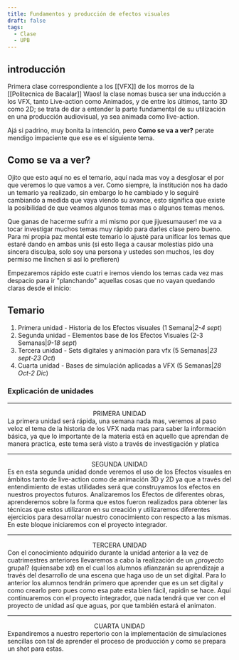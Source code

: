 ```yaml
---
title: Fundamentos y producción de efectos visuales
draft: false
tags:
  - Clase
  - UPB
---
```

## introducción 

Primera clase correspondiente a los [[VFX]] de los morros de la [[Politecnica de Bacalar]] Waos! la clase nomas busca ser una inducción a los VFX, tanto Live-action como Animados, y de entre los últimos, tanto 3D como 2D; se trata de dar a entender la parte fundamental de su utilización en una producción audiovisual, ya sea animada como live-action.

Ajá si padrino, muy bonita la intención, pero **Como se va a ver?**
perate mendigo impaciente que ese es el siguiente tema.

## Como se va a ver?

Ojito que esto aquí no es el temario, aquí nada mas voy a desglosar el por que veremos lo que vamos a ver. Como siempre, la institución nos ha dado un temario ya realizado, sin embargo lo he cambiado y lo seguiré cambiando a medida que vaya viendo su avance, esto significa que existe la posibilidad de que veamos algunos temas mas o algunos temas menos.

Que ganas de hacerme sufrir a mi mismo por que jijuesumauser! me va a tocar investigar muchos temas muy rápido para darles clase pero bueno.
Para mi propia paz mental este temario lo ajusté para unificar los temas que estaré dando en ambas unis (si esto llega a causar molestias pido una sincera disculpa, solo soy una persona y ustedes son muchos, les doy permiso me linchen si así lo prefieren)

Empezaremos rápido este cuatri e iremos viendo los temas cada vez mas despacio para ir "planchando" aquellas cosas que no vayan quedando claras desde el inicio: 

## Temario

1. Primera unidad - Historia de los Efectos visuales (1 Semana|*2-4 sept*)
2. Segunda unidad - Elementos base de los Efectos Visuales (2-3 Semanas|*9-18 sept*)
3. Tercera unidad - Sets digitales y animación para vfx (5 Semanas|*23 sept-23 Oct*) 
4. Cuarta unidad - Bases de simulación aplicadas a VFX (5 Semanas|*28 Oct-2 Dic*)


### Explicación de unidades

---
<center>PRIMERA UNIDAD</center>
La primera unidad será rápida, una semana nada mas, veremos al paso veloz el tema de la historia de los VFX nada mas para saber la información básica, ya que lo importante de la materia está en aquello que aprendan de manera practica, este tema será visto a través de investigación y platica

---

<center>SEGUNDA UNIDAD</center>
Es en esta segunda unidad donde veremos el uso de los Efectos visuales en ámbitos tanto de live-action como de animación 3D y 2D ya que a través del entendimiento de estas utilidades será que construyamos los efectos en nuestros proyectos futuros. Analizaremos los Efectos de diferentes obras, aprenderemos sobre la forma que estos fueron realizados para obtener las técnicas que estos utilizaron en su creación y utilizaremos diferentes ejercicios para desarrollar nuestro conocimiento con respecto a las mismas.
En este bloque iniciaremos con el proyecto integrador.

---

<center>TERCERA UNIDAD</center>
Con el conocimiento adquirido durante la unidad anterior a la vez de cuatrimestres anteriores llevaremos a cabo la realización de un ¿proyecto grupal? (quiensabe xd) en el cual los alumnos afianzarán su aprendizaje a través del desarrollo de una escena que haga uso de un set digital. Para lo anterior los alumnos tendrán primero que aprender que es un set digital y como crearlo pero pues como esa pate esta bien fácil, rapidin se hace.
Aquí continuaremos con el proyecto integrador, que nada tendrá que ver con el proyecto de unidad así que aguas, por que también estará el animaton.

---

<center>CUARTA UNIDAD</center>
Expandiremos a nuestro repertorio con la implementación de simulaciones sencillas con tal de aprender el proceso de producción y como se prepara un shot para estas.

